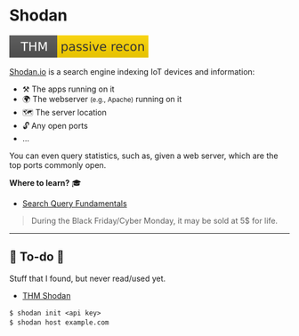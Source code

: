 # Shodan

[![passiverecon](../../../_badges/thm/passiverecon.svg)](https://tryhackme.com/room/passiverecon)

<div class="row row-cols-lg-2"><div>

[Shodan.io](https://www.shodan.io/) is a search engine indexing IoT devices and information:

* ⚒️ The apps running on it
* 🌍 The webserver <small>(e.g., Apache)</small> running on it
* 🗺️ The server location
* 🔓 Any open ports
* ... 

You can even query statistics, such as, given a web server, which are the top ports commonly open.
</div><div>

**Where to learn?** 🎓

* [Search Query Fundamentals](https://help.shodan.io/the-basics/search-query-fundamentals)

> During the Black Friday/Cyber Monday, it may be sold at 5$ for life.
</div></div>

<hr class="sep-both">

## 👻 To-do 👻

Stuff that I found, but never read/used yet.

<div class="row row-cols-lg-2"><div>

* [THM Shodan](https://tryhackme.com/room/shodan)

```ps
$ shodan init <api key>
$ shodan host example.com
```
</div><div>


</div></div>